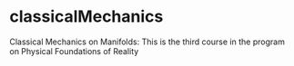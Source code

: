 # classicalMechanics
Classical Mechanics on Manifolds:
This is the third course in the program on Physical Foundations of Reality
